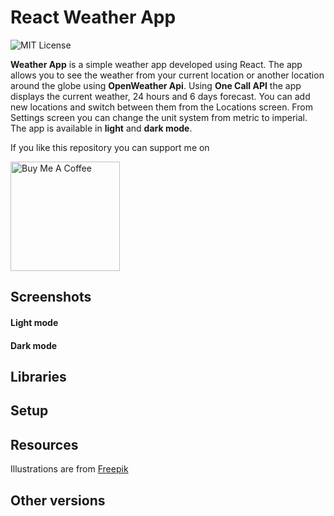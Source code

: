 # React Weather App

![MIT License](https://img.shields.io/apm/l/atomic-design-ui.svg?)

**Weather App** is a simple weather app developed using React. The app allows you to see the weather from your current location or another location around the globe using **OpenWeather Api**. Using **One Call API** the app displays the current weather, 24 hours and 6 days forecast. You can add new locations and switch between them from the Locations screen. From Settings screen you can change the unit system from metric to imperial. The app is available in **light** and **dark mode**.

If you like this repository you can support me on

<a href="https://www.buymeacoffee.com/gheorghedarle" target="_blank"><img src="https://www.buymeacoffee.com/assets/img/guidelines/download-assets-sm-1.svg" alt="Buy Me A Coffee" width="175"></a>

## Screenshots

#### Light mode

#### Dark mode

## Libraries

## Setup

## Resources
Illustrations are from [Freepik](https://www.freepik.com/)

## Other versions
